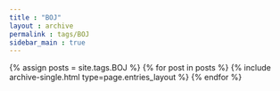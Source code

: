 ```yaml
---
title : "BOJ"
layout : archive
permalink : tags/BOJ
sidebar_main : true
---
```


{% assign posts = site.tags.BOJ %}
{% for post in posts %} {% include archive-single.html type=page.entries_layout %} {% endfor %}